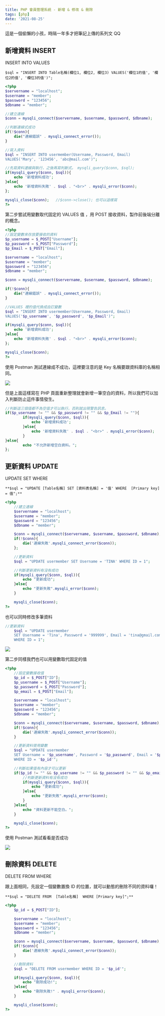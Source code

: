 ```yaml
---
title: PHP 會員管理系統 - 新增 & 修改 & 刪除
tags: [php]
date: '2021-08-25'
---
```


這是一個偷懶的小孩，時隔一年多才把筆記上傳的系列文 QQ

## 新增資料 INSERT

INSERT INTO VALUES

`$sql = "INSERT INTO Table名稱(欄位1, 欄位2, 欄位3) VALUES('欄位1的值', '欄位2的值', '欄位3的值')";`

```php
<?php
$servername = "localhost";
$username = "member";
$password = "123456";
$dbname = "member";

//建立連線
$conn = mysqli_connect($servername, $username, $password, $dbname);

//判斷連線式成功
if(!$conn){
	die("連線錯誤" . mysqli_connect_error());
}

//寫入資料
$sql = "INSERT INTO usermember(Username, Password, Email)
VALUES('Mary', '123456', 'abc@mail.com')";

//先寫資料連線與執行，之後再寫判斷式。 mysqli_query($conn, $sql);
if(mysqli_query($conn, $sql)){
	echo '新增資料成功';
}else{
	echo '新增資料失敗' . $sql . "<br>" . mysqli_error($conn);
};

mysqli_close($conn);   //$conn->close(); 也可以這樣寫
?>
```

第二步嘗試用變數取代固定的 VALUES 值 ，用 POST 接收資料，製作前後端分離的概念。

```php
<?php
//設定變數來存放要接收的資料
$p_username = $_POST["Username"];
$p_password = $_POST["Password"];
$p_Email = $_POST["Email"];

$servername = "localhost";
$username = "member";
$password = "123456";
$dbname = "member";

$conn = mysqli_connect($servername, $username, $password, $dbname);

if(!$conn){
	die("連線錯誤" . mysqli_connect_error());
}

//VALUES 裡的值代換成自訂變數
$sql = "INSERT INTO usermember(Username, Password, Email)
VALUES('$p_username', '$p_password', '$p_Email')";

if(mysqli_query($conn, $sql)){
	echo '新增資料成功';
}else{
	echo '新增資料失敗' . $sql . "<br>" . mysqli_error($conn);
};

mysqli_close($conn);
?>
```

使用 Postman 測試連線成不成功，這裡要注意的是 Key 名稱要跟資料庫的名稱相同。

![](https://static.coderbridge.com/img/roroiii/e1b545ac39884026956f172c42fd4373.png)

但是上面這樣寫在 PHP 頁面重新整理就會新增一筆空白的資料，所以我們可以加入判斷防止這件事情發生。

```php
//判斷這三個值都不為空值才可以執行，否則就出現警告訊息。
if($p_username != "" && $p_password != "" && $p_Email != ""){
		if(mysqli_query($conn, $sql)){
			echo '新增資料成功';
		}else{
			echo '新增資料失敗' . $sql . "<br>" . mysqli_error($conn);
		}
}else{
		echo "不允許新增空白資料。";
};
```

## 更新資料 UPDATE

UPDATE SET WHERE

`**$sql = "UPDATE [Table名稱] SET [資料表名稱] = '值' WHERE  [Primary key] = 值";**`

```php
<?php
	//建立連線
	$servername = "localhost";
	$username = "member";
	$password = "123456";
	$dbname = "member";

	$conn = mysqli_connect($servername, $username, $password, $dbname);
	if(!$conn){
		die('連線失敗'.mysqli_connect_error($conn));
	};

	//更新資料
	$sql = "UPDATE usermember SET Username = 'TINA' WHERE ID = 1";

	//判斷更新資料有沒有成功
	if(mysqli_query($conn, $sql)){
		echo "更新成功";
	}else{
		echo "更新失敗".mysqli_error($conn);
	}

	mysqli_close($conn);
?>
```

也可以同時修改多筆資料

```php
//更新資料
	$sql = "UPDATE usermember
	SET Username = 'Tina', Password = '999999', Email = 'tina@gmail.com'
	WHERE ID = 1";
```

![](https://static.coderbridge.com/img/roroiii/547ee5c78c5148dca15ef04a3a06b473.png)

第二步同樣我們也可以用變數取代固定的值

```php
<?php
	//設定變數接收值
	$p_id = $_POST["ID"];
	$p_username = $_POST["Username"];
	$p_password = $_POST["Password"];
	$p_email = $_POST["Email"];

	$servername = "localhost";
	$username = "member";
	$password = "123456";
	$dbname = "member";

	$conn = mysqli_connect($servername, $username, $password, $dbname);
	if(!$conn){
		die('連線失敗'.mysqli_connect_error($conn));
	}

	//更新資料使用變數
	$sql = "UPDATE usermember
	SET Username = '$p_username', Password = '$p_password', Email = '$p_email'
	WHERE ID = '$p_id'";

	//判斷如果值有內容才可以更新
	if($p_id != "" && $p_username != "" && $p_password != "" && $p_email != ""){
		//判斷更新資料有沒有成功
		if(mysqli_query($conn, $sql)){
			echo "更新成功";
		}else{
			echo "更新失敗".mysqli_error($conn);
		}
	}else{
		echo "資料更新不能空白。";
	}

	mysqli_close($conn);
?>
```

使用 Postman 測試看看是否成功

![](https://static.coderbridge.com/img/roroiii/dc9868ef04314634a38d2006f0559a1b.png)

## 刪除資料 DELETE

DELETE FROM WHERE

跟上面相同，先設定一個變數置換 ID 的位置，就可以動態的刪除不同的資料囉！

`**$sql = "DELETE FROM  [Table名稱]  WHERE [Primary key]";**`

```php
<?php
	$p_id = $_POST["ID"];

	$servername = "localhost";
	$username = "member";
	$password = "123456";
	$dbname = "member";

	$conn = mysqli_connect($servername, $username, $password, $dbname);
	if(!$conn){
		die('連線失敗'.mysqli_connect_error($conn));
	}

	//刪除資料
	$sql = "DELETE FROM usermember WHERE ID = '$p_id'";

	if(mysqli_query($conn, $sql)){
		echo "刪除成功!";
	}else{
		echo "刪除失敗!" . mysqli_error($conn);
	}

	mysqli_close($conn);
?>
```
